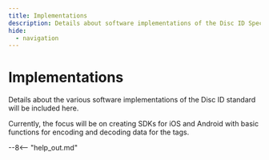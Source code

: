 ```yaml
---
title: Implementations
description: Details about software implementations of the Disc ID Specification
hide:
  - navigation
---
```


# Implementations

Details about the various software implementations of the Disc ID standard will be included here.

Currently, the focus will be on creating SDKs for iOS and Android with basic functions for encoding and decoding data for the tags.

--8<-- "help_out.md"